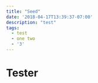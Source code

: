```yaml
---
title: "Seed"
date: '2018-04-17T13:39:37-07:00'
description: "test"
tags:
  - test
  - one two
  - '3'
---
```

# Tester
